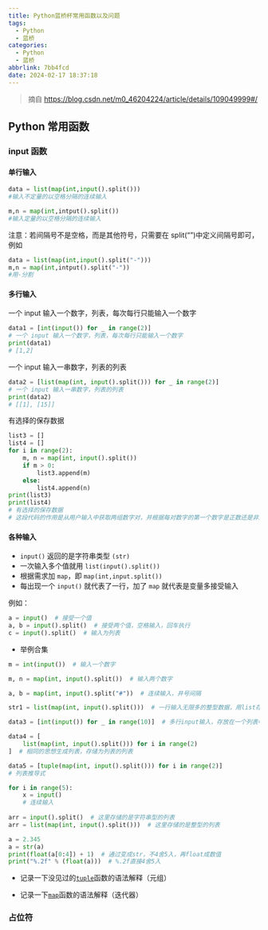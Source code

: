 ```yaml
---
title: Python蓝桥杯常用函数以及问题
tags:
  - Python
  - 蓝桥
categories:
  - Python
  - 蓝桥
abbrlink: 7bb4fcd
date: 2024-02-17 18:37:18
---
```


> 摘自 <https://blog.csdn.net/m0_46204224/article/details/109049999#/>

## Python 常用函数

### input 函数

#### 单行输入

```python
data = list(map(int,input().split()))
#输入不定量的以空格分隔的连续输入
```

```python
m,n = map(int,intput().split())
#输入定量的以空格分隔的连续输入
```

注意：若间隔号不是空格，而是其他符号，只需要在 split(“”)中定义间隔号即可，例如

```python
data = list(map(int,input().split("-")))
m,n = map(int,intput().split("-"))
#用-分割
```

#### 多行输入

一个 input 输入一个数字，列表，每次每行只能输入一个数字

```python
data1 = [int(input()) for _ in range(2)]
# 一个 input 输入一个数字，列表，每次每行只能输入一个数字
print(data1)
# [1,2]
```

一个 input 输入一串数字，列表的列表

```python
data2 = [list(map(int, input().split())) for _ in range(2)]
# 一个 input 输入一串数字，列表的列表
print(data2)
# [[1], [15]]
```

有选择的保存数据

```python
list3 = []
list4 = []
for i in range(2):
    m, n = map(int, input().split())
    if m > 0:
        list3.append(m)
    else:
        list4.append(n)
print(list3)
print(list4)
# 有选择的保存数据
# 这段代码的作用是从用户输入中获取两组数字对，并根据每对数字的第一个数字是正数还是非正数（包括负数和零），将其分别存储到两个不同的列表中。最后，打印出这两个列表中的内容。
```

#### 各种输入

- `input()` 返回的是字符串类型 `(str)`
- 一次输入多个值就用 `list(input().split())`
- 根据需求加 `map`，即 `map(int,input.split())`
- 每出现一个 `input()` 就代表了一行，加了 `map` 就代表是变量多接受输入

例如：

```python
a = input()  # 接受一个值
a, b = input().split()  # 接受两个值，空格输入，回车执行
c = input().split()  # 输入为列表
```

- 举例合集

```python
m = int(input())  # 输入一个数字

m, n = map(int, input().split())  # 输入两个数字

a, b = map(int, input().split("#"))  # 连续输入，井号间隔

str1 = list(map(int, input().split()))  # 一行输入无限多的整型数据，用list存储

data3 = [int(input()) for _ in range(10)]  # 多行input输入，存放在一个列表中

data4 = [
    list(map(int, input().split())) for i in range(2)
]  # 相同的思想生成列表，存储为列表的列表

data5 = [tuple(map(int, input().split())) for i in range(2)]
# 列表推导式

for i in range(5):
    x = input()
    # 连续输入
    
arr = input().split()  # 这里存储的是字符串型的列表
arr = list(map(int, input().split()))  # 这里存储的是整型的列表

a = 2.345
a = str(a)
print(float(a[0:4]) + 1)  # 通过变成str，不4舍5入，再float成数值
print("%.2f" % (float(a)))  # %.2f直接4舍5入
```

- 记录一下没见过的[`tuple`](/posts/249dac9b)函数的语法解释（元组）

- 记录一下[`map`](/posts/6bbcb18e)函数的语法解释（迭代器）

### 占位符

